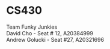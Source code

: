 # CS430
Team Funky Junkies<br/>
David Cho - Seat # 12, A20384999<br/>
Andrew Golucki - Seat #27, A20321696
